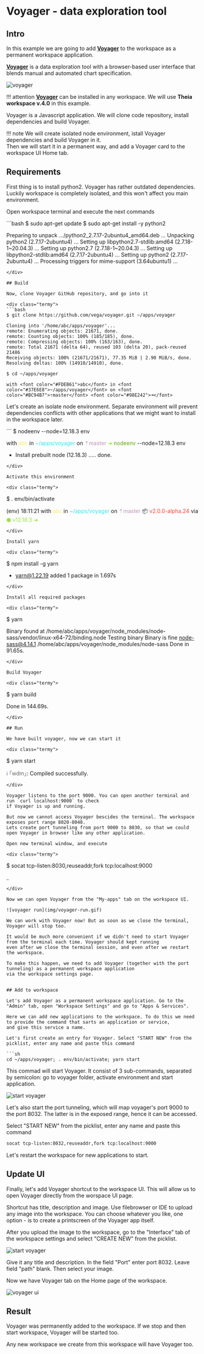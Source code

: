 # Voyager - data exploration tool

## Intro

In this example we are going to add [__Voyager__](https://github.com/vega/voyager) to the workspace as a permanent workspace application.    

[__Voyager__](https://github.com/vega/voyager) is a data exploration tool with a browser-based user interface that blends manual and automated chart specification.     

![voyager](img/voyager.jpg)

!!! attention
    [__Voyager__](https://github.com/vega/voyager) can be installed in any workspace. We will use __Theia workspace v.4.0__ in this example.

Voyager is a Javascript application. We will clone code repository, install dependencies and build Voyager.  

!!! note
    We will create isolated node environment, istall Voyager dependencies and build Voyager in it.   
    Then we will start it in a permanent way, and add a Voyager card to the workspace UI Home tab.   

## Requirements

First thing is to install python2. Voyager has rather outdated dependencies. 
Luckily workspace is completely isolated, and this won't affect you main environment.  

Open workspace terminal and execute the next commands

<div class="termy">
```bash
$ sudo apt-get update
$ sudo apt-get install -y python2

Preparing to unpack .../python2_2.7.17-2ubuntu4_amd64.deb ...
Unpacking python2 (2.7.17-2ubuntu4) ...
Setting up libpython2.7-stdlib:amd64 (2.7.18-1~20.04.3) ...
Setting up python2.7 (2.7.18-1~20.04.3) ...
Setting up libpython2-stdlib:amd64 (2.7.17-2ubuntu4) ...
Setting up python2 (2.7.17-2ubuntu4) ...
Processing triggers for mime-support (3.64ubuntu1) ...
```
</div>

## Build

Now, clone Voyager GitHub repository, and go into it

<div class="termy">
```bash
$ git clone https://github.com/vega/voyager.git ~/apps/voyager

Cloning into '/home/abc/apps/voyager'...
remote: Enumerating objects: 21671, done.
remote: Counting objects: 100% (185/185), done.
remote: Compressing objects: 100% (163/163), done.
remote: Total 21671 (delta 64), reused 103 (delta 20), pack-reused 21486
Receiving objects: 100% (21671/21671), 77.35 MiB | 2.90 MiB/s, done.
Resolving deltas: 100% (14910/14910), done.

$ cd ~/apps/voyager

with <font color="#FDEB61">abc</font> in <font color="#37E6E8">~/apps/voyager</font> on <font color="#BC94B7">⇡master</font> <font color="#98E242">➜</font>
```
</div>

Let's create an isolate node environment. Separate environment will prevent dependencies conflicts with other applications 
that we might want to install in the workspace later.    

<div class="termy">
```
$ nodeenv --node=12.18.3 env

with <font color="#FDEB61">abc</font> in <font color="#37E6E8">~/apps/voyager</font> on <font color="#BC94B7">⇡master</font> <font color="#98E242">➜</font> <font color="#5EA702">nodeenv</font> --node=12.18.3 env
 * Install prebuilt node (12.18.3) ..... done.
```
</div>

Activate this environment

<div class="termy">
```
$ . env/bin/activate

(env) 18:11:21 with <font color="#FDEB61">abc</font> in <font color="#37E6E8">~/apps/voyager</font> on <font color="#BC94B7">⇡master</font> 📦 <font color="#F54235">v2.0.0-alpha.24</font> via <font color="#99E343">⬢ v12.18.3</font> <font color="#98E242">➜</font> 
```
</div>

Install yarn

<div class="termy">
```
$ npm install -g yarn

+ yarn@1.22.19
added 1 package in 1.697s
```
</div>

Install all required packages

<div class="termy">
```
$ yarn

Binary found at /home/abc/apps/voyager/node_modules/node-sass/vendor/linux-x64-72/binding.node
Testing binary
Binary is fine
node-sass@4.14.1 /home/abc/apps/voyager/node_modules/node-sass
Done in 91.65s.
```
</div>

Build Voyager

<div class="termy">
```
$ yarn build

Done in 144.69s.
```
</div>

## Run

We have built voyager, now we can start it

<div class="termy">
```
$ yarn start

<font color="#3C6894">ℹ</font> <font color="#646562">｢wdm｣</font>: Compiled successfully.
```
</div>

Voyager listens to the port 9000. You can open another terminal and run `curl localhost:9000` to check 
if Voyager is up and running.  

But now we cannot access Voyager bescides the terminal. The workspace exposes port range 8020-8040. 
Lets create port tunneling from port 9000 to 8030, so that we could open Voyager in browser like any other application.   

Open new terminal window, and execute

<div class="termy">
```
$ socat tcp-listen:8030,reuseaddr,fork tcp:localhost:9000

<font color="#646562">_</font>
```
</div>

Now we can open Voyager from the "My-apps" tab on the workspace UI.   

![voyager run](img/voyager-run.gif) 

We can work with Voyager now! But as soon as we close the terminal, Voyager will stop too.  

It would be much more convenient if we didn't need to start Voyager from the terminal each time. Voyager should kept running 
even after we close the terminal session, and even after we restart the workspace.   

To make this happen, we need to add Voyager (together with the port tunneling) as a permanent workspace application 
via the workspace settings page.  


## Add to workspace

Let's add Voyager as a permanent workspace application. Go to the "Admin" tab, open "Workspace Settings" and go to "Apps & Services".  

Here we can add new applications to the workspace. To do this we need to provide the command that sarts an application or service, 
and give this service a name.  

Let's first create an entry for Voyager. Select "START NEW" from the picklist, enter any name and paste this command

```sh
cd ~/apps/voyager; . env/bin/activate; yarn start
```

This commad will start Voyager. It consist of 3 sub-commands, separated by semicolon: 
go to voyager folder, activate environment and start application.  

![start voyager](img/start-voyager.jpg)

Let's also start the port tunneling, which will map voyager's port 9000 to the port 8032. The latter is in the exposed range, hence it 
can be accessed.   

Select "START NEW" from the picklist, enter any name and paste this command

```sh
socat tcp-listen:8032,reuseaddr,fork tcp:localhost:9000
```

Let's restart the workspace for new applications to start.  

## Update UI

Finally, let's add Voyager shortcut to the workspace UI. This will allow us to open Voyager directly from the worspace UI page.   

Shortcut has title, description and image. Use filebrowser or IDE to upload any image into the workspace. 
You can choose whatever you like, one option - is to create a printscreen of the Voyager app itself.  

After you upload the image to the workspace, go to the "Interface" tab of the workspace settings and select "CREATE NEW" from the picklist.   

![start voyager](img/voyager-ui.jpg)

Give it any title and description. In the field "Port" enter port 8032. Leave field "path" blank. Then select your image.   

Now we have Voyager tab on the Home page of the workspace. 

![voyager ui](img/workspace-ui-voyager.jpg)

## Result

Voyager was permanently added to the workspace. If we stop and then start workspace, Voyager will be started too.  

Any new workspace we create from this workspace will have Voyager too.


